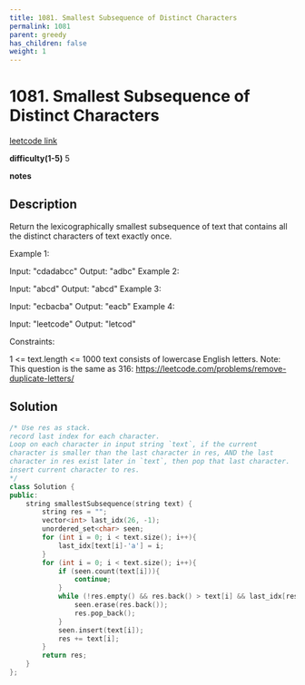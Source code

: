 ```yaml
---
title: 1081. Smallest Subsequence of Distinct Characters
permalink: 1081
parent: greedy
has_children: false
weight: 1
---
```

# 1081. Smallest Subsequence of Distinct Characters
[leetcode link](https://leetcode.com/problems/smallest-subsequence-of-distinct-characters/)

**difficulty(1-5)** 
5

**notes**   


## Description
Return the lexicographically smallest subsequence of text that contains all the distinct characters of text exactly once.

Example 1:

Input: "cdadabcc"
Output: "adbc"
Example 2:

Input: "abcd"
Output: "abcd"
Example 3:

Input: "ecbacba"
Output: "eacb"
Example 4:

Input: "leetcode"
Output: "letcod"
 

Constraints:

1 <= text.length <= 1000
text consists of lowercase English letters.
Note: This question is the same as 316: https://leetcode.com/problems/remove-duplicate-letters/

## Solution
```c++
/* Use res as stack.
record last index for each character. 
Loop on each character in input string `text`, if the current
character is smaller than the last character in res, AND the last 
character in res exist later in `text`, then pop that last character. 
insert current character to res. 
*/
class Solution {
public:
    string smallestSubsequence(string text) {
        string res = "";
        vector<int> last_idx(26, -1);
        unordered_set<char> seen;
        for (int i = 0; i < text.size(); i++){
            last_idx[text[i]-'a'] = i;
        }
        for (int i = 0; i < text.size(); i++){
            if (seen.count(text[i])){
                continue;
            }
            while (!res.empty() && res.back() > text[i] && last_idx[res.back()-'a'] > i){
                seen.erase(res.back());
                res.pop_back();
            }
            seen.insert(text[i]);
            res += text[i];
        }
        return res;
    }
};
```
<!-- 
Default label
{: .label }

Blue label
{: .label .label-blue }

Stable
{: .label .label-green }

New release
{: .label .label-purple }

Coming soon
{: .label .label-yellow }

Deprecated
{: .label .label-red } -->
